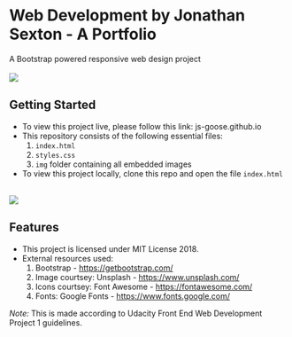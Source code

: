 # Web Development by Jonathan Sexton - A Portfolio
A Bootstrap powered responsive web design project
<br/>
<br/>
<img src='https://raw.githubusercontent.com/JS-goose/js-goose.github.io/master/img/preview.png'>

## Getting Started
* To view this project live, please follow this link: js-goose.github.io
* This repository consists of the following essential files:
  1. `index.html`
  2. `styles.css`
  3. `img` folder containing all embedded images
* To view this project locally, clone this repo and open the file `index.html`

<br />
<img src='https://s3.amazonaws.com/freecodecamp/news-hacktoberfest-shirt.png'>
  
## Features
* This project is licensed under MIT License 2018.
* External resources used: 
  1. Bootstrap - https://getbootstrap.com/
  2. Image courtsey: Unsplash - https://www.unsplash.com/
  3. Icons courtsey: Font Awesome - https://fontawesome.com/
  4. Fonts: Google Fonts - https://www.fonts.google.com/
  
*Note:* This is made according to Udacity Front End Web Development Project 1 guidelines.


